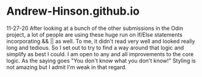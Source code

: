 # Andrew-Hinson.github.io

11-27-20 After looking at a bunch of the other submissions in the Odin project, a lot of people are using these huge run on If/Else statements incorporating && || as well. To me, it didn't read very well and looked really long and tedious. So I set out to try to find a way around that logic and simplify as best I could. I am open to any and all improvements to the core logic. As the saying goes "You don't know what you don't know!" Styling is not amazing but I admit I'm weak in that regard.
